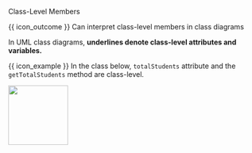<span id="title">Class-Level Members</span>

<span id="prereqs"></span>

<span id="outcomes">{{ icon_outcome }} Can interpret class-level members in class diagrams</span>

<div id="body">

In UML class diagrams, **underlines denote class-level attributes and variables.**

<tip-box>

{{ icon_example }} In the class below, `totalStudents` attribute and the `getTotalStudents` method are class-level.

<img src="{{baseUrl}}/uml/classDiagrams/classLevelMembers/what/images/student.png" height="120" />
<p/>

</tip-box>

</div>

<div id="extras">
</div>